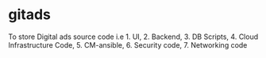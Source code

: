 # gitads
To store Digital ads source code i.e 1. UI, 2. Backend, 3. DB Scripts, 4. Cloud Infrastructure Code, 5. CM-ansible, 6. Security code, 7. Networking code
